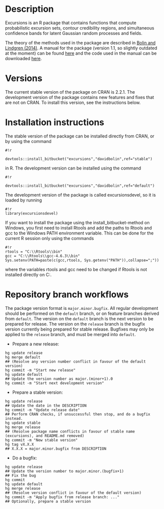 # Description #
Excursions is an R package that contains functions that compute probabilistic excursion sets, contour credibility regions, and simultaneous confidence bands for latent Gaussian random processes and fields. 

The theory of the methods used in the package are described in [Bolin and Lindgren (2014)](http://onlinelibrary.wiley.com/doi/10.1111/rssb.12055/abstract). A manual for the package (version 1.1, so slightly outdated at the moment) can be found [here](http://www.math.chalmers.se/~bodavid/software/excursions/excursions_manual.pdf) and the code used in the manual can be downloaded [here](http://www.math.chalmers.se/~bodavid/software/excursions/code.zip). 

# Versions #
The current stable version of the package on CRAN is 2.2.1. The development version of the package contains new features and fixes that are not on CRAN. To install this version, see the instructions below. 

# Installation instructions #
The stable version of the package can be installed directly from CRAN, or by using the command
```
#!r

devtools::install_bitbucket("excursions","davidbolin",ref="stable")
```
in R. The development version can be installed using the command 
```
#!r

devtools::install_bitbucket("excursions","davidbolin",ref="default")
```
The development version of the package is called excursionsdevel, so it is loaded by running

```
#!r
library(excursionsdevel)
```

If you want to install the package using the install_bitbucket-method on Windows, you first need to install Rtools and add the paths to Rtools and gcc to the Windows PATH environment variable. This can be done for the current R session only using the commands
```
#!r
rtools = "C:\\Rtools\\bin"
gcc = "C:\\Rtools\\gcc-4.6.3\\bin"
Sys.setenv(PATH=paste(c(gcc,rtools, Sys.getenv("PATH")),collapse=";"))
```
where the variables rtools and gcc need to be changed if Rtools is not installed directly on C:.

# Repository branch workflows #
The package version format is `major.minor.bugfix`. All regular development should be performed on the `default` branch, or on feature branches derived from `default`. The version on the `default` branch is the next version to be prepared for release. The version on the `release` branch is the bugfix version currently being prepared for stable release. Bugfixes may only be applied to the `release` branch, and must be merged into `default`.

   * Prepare a new release:
```
hg update release
hg merge default
## (Resolve any version number conflict in favour of the default version)
hg commit -m "Start new release"
hg update default
## Update the version number as major.(minor+1).0
hg commit -m "Start next development version"
```
  * Prepare a stable version:
```
hg update release
## Update the date in the DESCRIPTION
hg commit -m "Update release date"
## Perform CRAN checks, if unsuccessful then stop, and do a bugfix instead.
hg update stable
hg merge release
## (Resolve package name conflicts in favour of stable name (excursions), and README.md removed)
hg commit -m "New stable version"
hg tag vX.X.X
## X.X.X = major.minor.bugfix from DESCRIPTION
```
  * Do a bugfix:
```
hg update release
## Update the version number to major.minor.(bugfix+1)
## Fix the bug
hg commit
hg update default
hg merge release
## (Resolve version conflict in favour of the default version)
hg commit -m "Apply bugfix from release branch: ..."
## Optionally, prepare a stable version
```